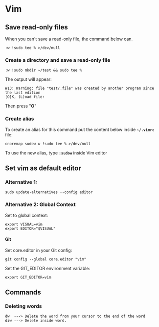 # Vim

## Save read-only files

When you can't save a read-only file, the command below can.

```text
:w !sudo tee % >/dev/null
```

### Create a directory and save a read-only file

```text
:w !sudo mkdir ~/test && sudo tee %
```

The output will appear:

```text
W13: Warning: file "test/.file" was created by another program since the last edition
[O]K, (L)oad file:
```

Then press "**O**"

### Create alias

To create an alias for this command put the content below inside **`~/.vimrc`** file:

```text
cnoremap sudow w !sudo tee % >/dev/null
```

To use the new alias, type **`:sudow`** inside Vim editor

## Set vim as default editor

### Alternative 1: 

```text
sudo update-alternatives --config editor
```

### Alternative 2: Global Context

Set to global context:

```text
export VISUAL=vim
export EDITOR="$VISUAL"
```

#### Git

Set core.editor in your Git config:

```text
git config --global core.editor "vim"
```

Set the GIT\_EDITOR environment variable:

```text
export GIT_EDITOR=vim
```

## Commands

### Deleting words

```text
dw  ---> Delete the word from your cursor to the end of the word
diw ---> Delete inside word.
```

